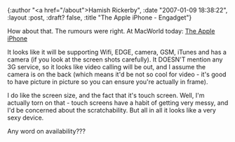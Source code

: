 {:author "<a href=\"/about\">Hamish Rickerby</a>", :date "2007-01-09 18:38:22", :layout :post, :draft? false, :title "The Apple iPhone - Engadget"}

How about that.  The rumours were right.  At MacWorld today: <a href="http://www.engadget.com/2007/01/09/the-apple-iphone/">The Apple iPhone</a>

It looks like it will be supporting Wifi, EDGE, camera, GSM, iTunes and has a camera (if you look at the screen shots carefully).  It DOESN'T mention any 3G service, so it looks like video calling will be out, and I assume the camera is on the back (which means it'd be not so cool for video - it's good to have picture in picture so you can ensure you're actually in frame).

I do like the screen size, and the fact that it's touch screen.  Well, I'm actually torn on that - touch screens have a habit of getting very messy, and I'd be concerned about the scratchability.  But all in all it looks like a very sexy device.

Any word on availability???

 
